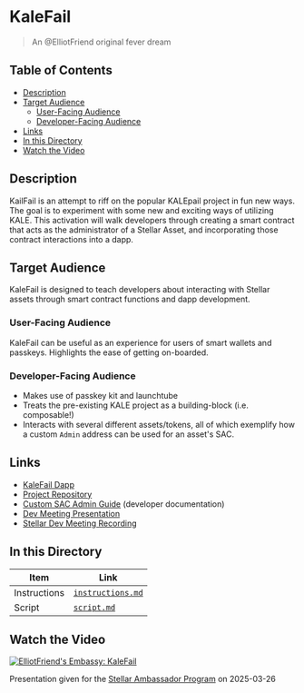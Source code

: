 # KaleFail <!-- omit in toc -->

> An @ElliotFriend original fever dream

## Table of Contents <!-- omit in toc -->

- [Description](#description)
- [Target Audience](#target-audience)
  - [User-Facing Audience](#user-facing-audience)
  - [Developer-Facing Audience](#developer-facing-audience)
- [Links](#links)
- [In this Directory](#in-this-directory)
- [Watch the Video](#watch-the-video)

## Description

KailFail is an attempt to riff on the popular KALEpail project in fun new ways. The goal is to experiment with some new and exciting ways of utilizing KALE. This activation will walk developers through creating a smart contract that acts as the administrator of a Stellar Asset, and incorporating those contract interactions into a dapp.

## Target Audience

KaleFail is designed to teach developers about interacting with Stellar assets through smart contract functions and dapp development.

### User-Facing Audience

KaleFail can be useful as an experience for users of smart wallets and passkeys. Highlights the ease of getting on-boarded.

### Developer-Facing Audience

- Makes use of passkey kit and launchtube
- Treats the pre-existing KALE project as a building-block (i.e. composable!)
- Interacts with several different assets/tokens, all of which exemplify how a custom `Admin` address can be used for an asset's SAC.

## Links

- [KaleFail Dapp](https://kalefail.elliotfriend.com)
- [Project Repository](https://github.com/elliotfriend/project-kalefail)
- [Custom SAC Admin Guide](https://developers.stellar.org/docs/build/guides/tokens/custom-sac-admin) (developer documentation)
- [Dev Meeting Presentation](https://youtu.be/2XVt87tG5LI)
- [Stellar Dev Meeting Recording][video]

## In this Directory

| Item         | Link                                   |
| ------------ | -------------------------------------- |
| Instructions | [`instructions.md`](./instructions.md) |
| Script       | [`script.md`](./script.md)             |

## Watch the Video

[![ElliotFriend's Embassy: KaleFail][thumbnail]][video]

Presentation given for the [Stellar Ambassador Program][sap] on 2025-03-26

[video]: https://youtu.be/Qmpg_aQfKGE
[thumbnail]: https://i3.ytimg.com/vi/Qmpg_aQfKGE/maxresdefault.jpg
[sap]: https://stellarregionalambassadors.notion.site/HOME-df13de018c034c48935208d287657afc
